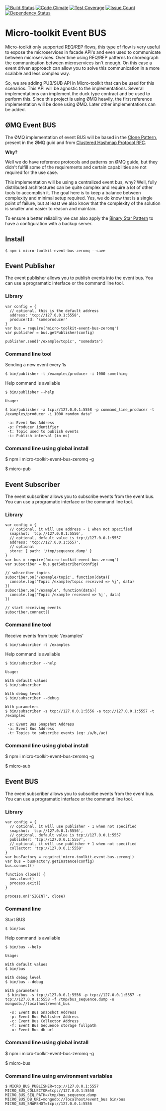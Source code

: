 [![Build Status](https://travis-ci.org/micro-toolkit/event-bus-zeromq.svg?branch=master)](https://travis-ci.org/micro-toolkit/event-bus-zeromq)
[![Code Climate](https://codeclimate.com/github/micro-toolkit/event-bus-zeromq/badges/gpa.svg)](https://codeclimate.com/github/micro-toolkit/event-bus-zeromq)
[![Test Coverage](https://codeclimate.com/github/micro-toolkit/event-bus-zeromq/badges/coverage.svg)](https://codeclimate.com/github/micro-toolkit/event-bus-zeromq/coverage)
[![Issue Count](https://codeclimate.com/github/micro-toolkit/event-bus-zeromq/badges/issue_count.svg)](https://codeclimate.com/github/micro-toolkit/event-bus-zeromq)
[![Dependency Status](https://gemnasium.com/badges/github.com/micro-toolkit/event-bus-zeromq.svg)](https://gemnasium.com/github.com/micro-toolkit/event-bus-zeromq)

# Micro-toolkit Event BUS

Micro-toolkit only supported REQ/REP flows, this type of flow is very useful to expose the microservices in facade API's and even used to communicate between microservices. Over time using REQ/REP patterns to choreograph the communication between microservices isn't enough. On this case a event driven approach can allow you to solve this communication in a more scalable and less complex way.

So, we are adding PUB/SUB API in Micro-toolkit that can be used for this scenarios. This API will be agnostic to the implementations. Several implementations can implement the duck type contract and be used to perform this. Since this project is using ØMQ heavily, the first reference implementation will be done using ØMQ. Later other implementations can be added.

## ØMQ Event BUS

The ØMQ implementation of event BUS will be based in the [Clone Pattern](http://zguide.ØMQ.org/py:chapter5#Reliable-Pub-Sub-Clone-Pattern), present in the ØMQ guid and from [Clustered Hashmap Protocol RFC](https://rfc.ØMQ.org/spec:12/CHP/).

**Why?**

Well we do have reference protocols and patterns on ØMQ guide, but they didn't fulfill some of the requirements and certain capabilities are not required for the use case.

This implementation will be using a centralized event bus, why? Well, fully distributed architectures can be quite complex and require a lot of other tools to accomplish it. The goal here is to keep a balance between complexity and minimal setup required. Yes, we do know that is a single point of failure, but at least we also know that the complexity of the solution is smaller and easier to reason and maintain.

To ensure a better reliability we can also apply the [Binary Star Pattern]() to have a configuration with a backup server.

## Install

    $ npm i micro-toolkit-event-bus-zeromq --save

## Event Publisher

The event publisher allows you to publish events into the event bus. You can use a programatic interface or the command line tool.

### Library

    var config = {
      // optional, this is the default address
      address: 'tcp://127.0.0.1:5558',
      producerId: 'someproducer'
    }
    var bus = require('micro-toolkit-event-bus-zeromq')
    var publisher = bus.getPublisher(config)

    publisher.send('/example/topic', "somedata")

### Command line tool

Sending a new event every 1s

    $ bin/publisher -t /examples/producer -i 1000 something

Help command is available

    $ bin/publisher --help

    Usage:

    $ bin/publisher -a tcp://127.0.0.1:5558 -p command_line_producer -t /examples/producer -i 1000 random data"

     -a: Event Bus Address
     -p: Producer identifier
     -t: Topic used to publish events
     -i: Publish interval (in ms)

### Command line using global install

   $ npm i micro-toolkit-event-bus-zeromq -g

   $ micro-pub

## Event Subscriber

The event subscriber allows you to subscribe events from the event bus. You can use a programatic interface or the command line tool.

### Library

    var config = {
      // optional, it will use address - 1 when not specified
      snapshot: 'tcp://127.0.0.1:5556',
      // optional, default value is tcp://127.0.0.1:5557
      address: 'tcp://127.0.0.1:5557',
      // optional
      store: { path: '/tmp/sequence.dump' }
    }
    var bus = require('micro-toolkit-event-bus-zeromq')
    var subscriber = bus.getSubscriber(config)

    // subscriber topics
    subscriber.on('/example/topic', function(data){
      console.log('Topic /example/topic received => %j', data)
    })
    subscriber.on('/example', function(data){
      console.log('Topic /example received => %j', data)
    })

    // start receiving events
    subscriber.connect()

### Command line tool

Receive events from topic '/examples'

    $ bin/subscriber -t /examples

Help command is available

    $ bin/subscriber --help

    Usage:

    With default values
    $ bin/subscriber

    With debug level
    $ bin/subscriber --debug

    With parameters
    $ bin/subscriber -s tcp://127.0.0.1:5556 -a tcp://127.0.0.1:5557 -t /examples

     -s: Event Bus Snapshot Address
     -a: Event Bus Address
     -t: Topics to subscribe events (eg: /a/b,/ac)

### Command line using global install

   $ npm i micro-toolkit-event-bus-zeromq -g

   $ micro-sub

## Event BUS

The event subscriber allows you to subscribe events from the event bus. You can use a programatic interface or the command line tool.

### Library

    var config = {
      // optional, it will use publisher - 1 when not specified
      snapshot: 'tcp://127.0.0.1:5556',
      // optional, default value is tcp://127.0.0.1:5557
      publisher: 'tcp://127.0.0.1:5557',
      // optional, it will use publisher + 1 when not specified
      collector: 'tcp://127.0.0.1:5558'
    }
    var busFactory = require('micro-toolkit-event-bus-zeromq')
    var bus = busFactory.getInstance(config)
    bus.connect()

    function close() {
      bus.close()
      process.exit()
    }

    process.on('SIGINT', close)

### Command line

Start BUS

    $ bin/bus

Help command is available

    $ bin/bus --help

    Usage:

    With default values
    $ bin/bus

    With debug level
    $ bin/bus --debug

    With parameters
     $ bin/bus -s tcp://127.0.0.1:5556 -p tcp://127.0.0.1:5557 -c tcp://127.0.0.1:5558 -f /tmp/bus_sequence.dump -u mongodb://localhost/event_bus

      -s: Event Bus Snapshot Address
      -p: Event Bus Publisher Address
      -c: Event Bus Collector Address
      -f: Event Bus Sequence storage fullpath
      -u: Event Bus db url

### Command line using global install

   $ npm i micro-toolkit-event-bus-zeromq -g

   $ micro-bus

### Command line using environment variables

    $ MICRO_BUS_PUBLISHER=tcp://127.0.0.1:5557 MICRO_BUS_COLLECTOR=tcp://127.0.0.1:5558 MICRO_BUS_SEQ_PATH=/tmp/bus_sequence.dump MICRO_BUS_DB_URI=mongodb://localhost/event_bus bin/bus MICRO_BUS_SNAPSHOT=tcp://127.0.0.1:5556
